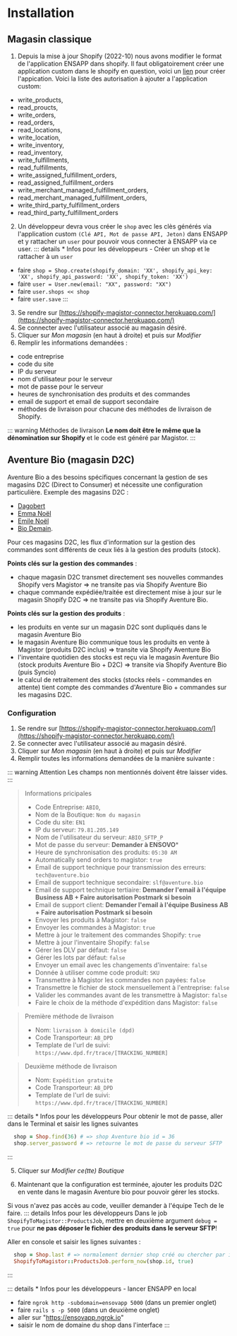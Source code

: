# Installation

## Magasin classique

1) Depuis la mise à jour Shopify (2022-10) nous avons modifier le format de l'application ENSAPP dans shopify. Il faut obligatoirement créer une application custom dans le shopify en question, voici un [lien](https://www.notion.so/aventurebio/Comment-cr-er-un-app-personnalis-e-dans-Shopify-custom-app-320adba13a0f48ed99d0e80323c3e6e5) pour créer l'appication.
Voici la liste des autorisation à ajouter a l'application custom:
- write_products,
- read_proucts,
- write_orders,
- read_orders,
- read_locations,
- write_location,
- write_inventory,
- read_inventory,
- write_fulfillments,
- read_fulfillments,
- write_assigned_fulfillment_orders,
- read_assigned_fulfillment_orders
- write_merchant_managed_fulfillment_orders,
- read_merchant_managed_fulfillment_orders,
- write_third_party_fulfillment_orders
- read_third_party_fulfillment_orders

2) Un développeur devra vous créer le `shop` avec les clès générés via l'application custom `(Clé API, Mot de passe API, Jeton)` dans ENSAPP et y rattacher un `user` pour pouvoir vous connecter à ENSAPP via ce user.
::: details * Infos pour les développeurs - Créer un shop et le rattacher à un `user`
  - faire `shop = Shop.create(shopify_domain: 'XX', shopify_api_key: 'XX', shopify_api_password: 'XX', shopify_token: 'XX')`
  - faire `user = User.new(email: "XX", password: "XX")`
  - faire `user.shops << shop`
  - faire `user.save`
:::

3) Se rendre sur [https://shopify-magistor-connector.herokuapp.com/](https://shopify-magistor-connector.herokuapp.com/)
4) Se connecter avec l'utilisateur associé au magasin désiré.
5) Cliquer sur _Mon magasin_ (en haut à droite) et puis sur _Modifier_
6) Remplir les informations demandées :
- code entreprise
- code du site
- IP du serveur
- nom d'utilisateur pour le serveur
- mot de passe pour le serveur
- heures de synchronisation des produits et des commandes
- email de support et email de support secondaire
- méthodes de livraison pour chacune des méthodes de livraison de Shopify.

::: warning Méthodes de livraison
**Le nom doit être le même que la dénomination sur Shopify** et le code est généré par Magistor.
:::

## Aventure Bio (magasin D2C)

Aventure Bio a des besoins spécifiques concernant la gestion de ses magasins D2C (Direct to Consumer) et nécessite une configuration particulière.
Exemple des magasins D2C :
- [Dagobert](https://dagobert.shop/)
- [Emma Noël](https://emmanoel.bio/)
- [Emile Noël](https://emilenoel.bio/)
- [Bio Demain](https://biodemain.shop/).

Pour ces magasins D2C, les flux d'information sur la gestion des commandes sont différents de ceux liés à la gestion des produits (stock).

**Points clés sur la gestion des commandes** :
- chaque magasin D2C transmet directement ses nouvelles commandes Shopify vers Magistor => ne transite pas via Shopify Aventure Bio
- chaque commande expédiée/traitée est directement mise à jour sur le magasin Shopify D2C => ne transite pas via Shopify Aventure Bio.

**Points clés sur la gestion des produits** :
- les produits en vente sur un magasin D2C sont dupliqués dans le magasin Aventure Bio
- le magasin Aventure Bio communique tous les produits en vente à Magistor (produits D2C inclus) => transite via Shopify Aventure Bio
- l'inventaire quotidien des stocks est reçu via le magasin Aventure Bio (stock produits Aventure Bio + D2C) => transite via Shopify Aventure Bio (puis Syncio)
- le calcul de retraitement des stocks (stocks réels - commandes en attente) tient compte des commandes d'Aventure Bio + commandes sur les magasins D2C.

### Configuration

1) Se rendre sur [https://shopify-magistor-connector.herokuapp.com/](https://shopify-magistor-connector.herokuapp.com/)
2) Se connecter avec l'utilisateur associé au magasin désiré.
3) Cliquer sur _Mon magasin_ (en haut à droite) et puis sur _Modifier_
4) Remplir toutes les informations demandées de la manière suivante :

::: warning Attention
  Les champs non mentionnés doivent être laisser vides.
:::


> Informations pricipales
> - Code Entreprise: `ABIO`,
> - Nom de la Boutique: `Nom du magasin`
> - Code du site: `EN1`
> - IP du serveur: `79.81.205.149`
> - Nom de l'utilisateur du serveur: `ABIO_SFTP_P`
> - Mot de passe du serveur: **Demander à ENSOVO***
> - Heure de synchronisation des produits: `05:30 AM`
> - Automatically send orders to magistor: `true`
> - Email de support technique pour transmission des erreurs: `tech@aventure.bio`
> - Email de support technique secondaire: `slf@aventure.bio`
> - Email de support technique tertiaire: **Demander l'email à l'équipe Business AB + Faire autorisation Postmark si besoin**
> - Email de support client: **Demander l'email à l'équipe Business AB + Faire autorisation Postmark si besoin**
> - Envoyer les produits à Magistor: `false`
> - Envoyer les commandes à Magistor: `true`
> - Mettre à jour le traitement des commandes Shopify: `true`
> - Mettre à jour l'inventaire Shopify: `false`
> - Gérer les DLV par défaut: `false`
> - Gérer les lots par défaut: `false`
> - Envoyer un email avec les changements d'inventaire: `false`
> - Donnée à utiliser comme code produit: `SKU`
> - Transmettre à Magistor les commandes non payées: `false`
> - Transmettre le fichier de stock mensuellement à l'entreprise: `false`
> - Valider les commandes avant de les transmettre à Magistor: `false`
> - Faire le choix de la méthode d'expédition dans Magistor: `false`

> Première méthode de livraison
> - Nom: `livraison à domicile (dpd)`
> - Code Transporteur: `AB_DPD`
> - Template de l'url de suivi: `https://www.dpd.fr/trace/[TRACKING_NUMBER]`

> Deuxième méthode de livraison
> - Nom: `Expédition gratuite`
> - Code Transporteur: `AB_DPD`
> - Template de l'url de suivi: `https://www.dpd.fr/trace/[TRACKING_NUMBER]`

::: details * Infos pour les développeurs
Pour obtenir le mot de passe, aller dans le Terminal et saisir les lignes suivantes
  ```ruby
    shop = Shop.find(36) # => shop Aventure bio id = 36
    shop.server_password # => retourne le mot de passe du serveur SFTP
  ```
:::

5) Cliquer sur _Modifier ce(tte) Boutique_

6) Maintenant que la configuration est terminée, ajouter les produits D2C en vente dans le magasin Aventure bio pour pouvoir gérer les stocks.

Si vous n'avez pas accès au code, veuiller demander à l'équipe Tech de le faire.
::: details Infos pour les développeurs
Dans le job `ShopifyToMagistor::ProductsJob`, mettre en deuxième argument `debug = true` pour **ne pas déposer le fichier des produits dans le serveur SFTP**!

Aller en console et saisir les lignes suivantes :
```ruby
  shop = Shop.last # => normalement dernier shop créé ou chercher par id
  ShopifyToMagistor::ProductsJob.perform_now(shop.id, true)
```
:::

::: details * Infos pour les développeurs - lancer ENSAPP en local
  - faire `ngrok http -subdomain=ensovapp 5000` (dans un premier onglet)
  - faire `rails s -p 5000` (dans un deuxième onglet)
  - aller sur "https://ensovapp.ngrok.io"
  - saisir le nom de domaine du shop dans l'interface
:::

